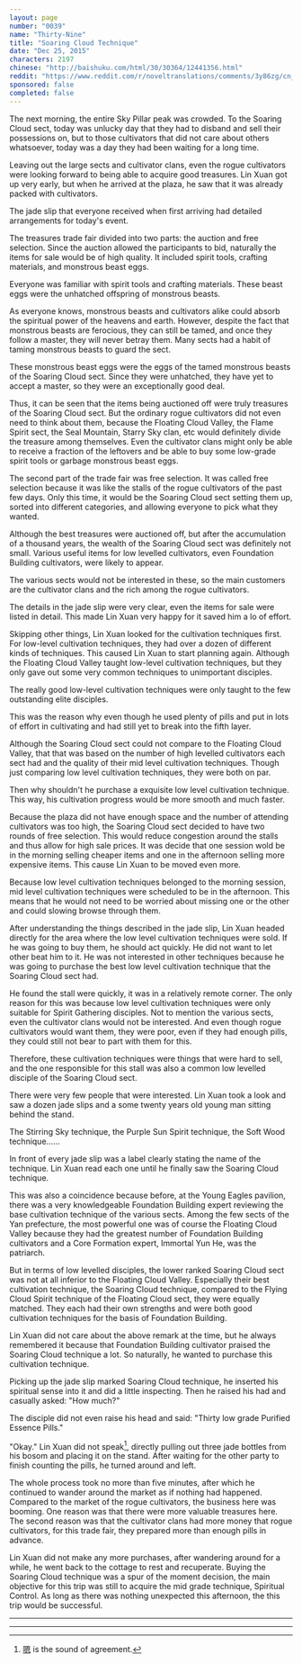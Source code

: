 ```yaml
---
layout: page
number: "0039"
name: "Thirty-Nine"
title: "Soaring Cloud Technique"
date: "Dec 25, 2015"
characters: 2197
chinese: "http://baishuku.com/html/30/30364/12441356.html"
reddit: "https://www.reddit.com/r/noveltranslations/comments/3y86zg/cn_tempered_immortal_chapter_0039/"
sponsored: false
completed: false
---
```


The next morning, the entire Sky Pillar peak was crowded. To the Soaring Cloud sect, today was unlucky day that they had to disband and sell their possessions on, but to those cultivators that did not care about others whatsoever, today was a day they had been waiting for a long time.

Leaving out the large sects and cultivator clans, even the rogue cultivators were looking forward to being able to acquire good treasures. Lin Xuan got up very early, but when he arrived at the plaza, he saw that it was already packed with cultivators.

The jade slip that everyone received when first arriving had detailed arrangements for today's event.

The treasures trade fair divided into two parts: the auction and free selection. Since the auction allowed the participants to bid, naturally the items for sale would be of high quality. It included spirit tools, crafting materials, and monstrous beast eggs.

Everyone was familiar with spirit tools and crafting materials. These beast eggs were the unhatched offspring of monstrous beasts.

As everyone knows, monstrous beasts and cultivators alike could absorb the spiritual power of the heavens and earth. However, despite the fact that monstrous beasts are ferocious, they can still be tamed, and once they follow a master, they will never betray them. Many sects had a habit of taming monstrous beasts to guard the sect.

These monstrous beast eggs were the eggs of the tamed monstrous beasts of the Soaring Cloud sect. Since they were unhatched, they have yet to accept a master, so they were an exceptionally good deal.

Thus, it can be seen that the items being auctioned off were truly treasures of the Soaring Cloud sect. But the ordinary rogue cultivators did not even need to think about them, because the Floating Cloud Valley, the Flame Spirit sect, the Seal Mountain, Starry Sky clan, etc would definitely divide the treasure among themselves. Even the cultivator clans might only be able to receive a fraction of the leftovers and be able to buy some low-grade spirit tools or garbage monstrous beast eggs.

The second part of the trade fair was free selection. It was called free selection because it was like the stalls of the rogue cultivators of the past few days. Only this time, it would be the Soaring Cloud sect setting them up, sorted into different categories, and allowing everyone to pick what they wanted.

Although the best treasures were auctioned off, but after the accumulation of a thousand years, the wealth of the Soaring Cloud sect was definitely not small. Various useful items for low levelled cultivators, even Foundation Building cultivators, were likely to appear.

The various sects would not be interested in these, so the main customers are the cultivator clans and the rich among the rogue cultivators.

The details in the jade slip were very clear, even the items for sale were listed in detail. This made Lin Xuan very happy for it saved him a lo of effort.

Skipping other things, Lin Xuan looked for the cultivation techniques first. For low-level cultivation techniques, they had over a dozen of different kinds of techniques. This caused Lin Xuan to start planning again. Although the Floating Cloud Valley taught low-level cultivation techniques, but they only gave out some very common techniques to unimportant disciples.

The really good low-level cultivation techniques were only taught to the few outstanding elite disciples.

This was the reason why even though he used plenty of pills and put in lots of effort in cultivating and had still yet to break into the fifth layer.

Although the Soaring Cloud sect could not compare to the Floating Cloud Valley, that that was based on the number of high levelled cultivators each sect had and the quality of their mid level cultivation techniques. Though just comparing low level cultivation techniques, they were both on par.

Then why shouldn't he purchase a exquisite low level cultivation technique. This way, his cultivation progress would be more smooth and much faster.

Because the plaza did not have enough space and the number of attending cultivators was too high, the Soaring Cloud sect decided to have two rounds of free selection. This would reduce congestion around the stalls and thus allow for high sale prices. It was decide that one session wold be in the morning selling cheaper items and one in the afternoon selling more expensive items. This cause Lin Xuan to be moved even more.

Because low level cultivation techniques belonged to the morning session, mid level cultivation techniques were scheduled to be in the afternoon. This means that he would not need to be worried about missing one or the other and could slowing browse through them.

After understanding the things described in the jade slip, Lin Xuan headed directly for the area where the low level cultivation techniques were sold. If he was going to buy them, he should act quickly. He did not want to let other beat him to it. He was not interested in other techniques because he was going to purchase the best low level cultivation technique that the Soaring Cloud sect had.

He found the stall were quickly, it was in a relatively remote corner. The only reason for this was because low level cultivation techniques were only suitable for Spirit Gathering disciples. Not to mention the various sects, even the cultivator clans would not be interested. And even though rogue cultivators would want them, they were poor, even if they had enough pills, they could still not bear to part with them for this.

Therefore, these cultivation techniques were things that were hard to sell, and the one responsible for this stall was also a common low levelled disciple of the Soaring Cloud sect.

There were very few people that were interested. Lin Xuan took a look and saw a dozen jade slips and a some twenty years old young man sitting behind the stand.

The Stirring Sky technique, the Purple Sun Spirit technique, the Soft Wood technique......

In front of every jade slip was a label clearly stating the name of the technique. Lin Xuan read each one until he finally saw the Soaring Cloud technique.

This was also a coincidence because before, at the Young Eagles pavilion, there was a very knowledgeable Foundation Building expert reviewing the base cultivation technique of the various sects. Among the few sects of the Yan prefecture, the most powerful one was of course the Floating Cloud Valley because they had the greatest number of Foundation Building cultivators and a Core Formation expert, Immortal Yun He, was the patriarch.

But in terms of low levelled disciples, the lower ranked Soaring Cloud sect was not at all inferior to the Floating Cloud Valley. Especially their best cultivation technique, the Soaring Cloud technique, compared to the Flying Cloud Spirit technique of the Floating Cloud sect, they were equally matched. They each had their own strengths and were both good cultivation techniques for the basis of Foundation Building.

Lin Xuan did not care about the above remark at the time, but he always remembered it because that Foundation Building cultivator praised the Soaring Cloud technique a lot. So naturally, he wanted to purchase this cultivation technique.

Picking up the jade slip marked Soaring Cloud technique, he inserted his spiritual sense into it and did a little inspecting. Then he raised his had and casually asked: "How much?"

The disciple did not even raise his head and said: "Thirty low grade Purified Essence Pills."

"Okay." Lin Xuan did not speak[^1], directly pulling out three jade bottles from his bosom and placing it on the stand. After waiting for the other party to finish counting the pills, he turned around and left.

The whole process took no more than five minutes, after which he continued to wander around the market as if nothing had happened. Compared to the market of the rogue cultivators, the business here was booming. One reason was that there were more valuable treasures here. The second reason was that the cultivator clans had more money that rogue cultivators, for this trade fair, they prepared more than enough pills in advance.

Lin Xuan did not make any more purchases, after wandering around for a while, he went back to the cottage to rest and recuperate. Buying the Soaring Cloud technique was a spur of the moment decision, the main objective for this trip was still to acquire the mid grade technique, Spiritual Control. As long as there was nothing unexpected this afternoon, the this trip would be successful.

- - -
- - -

[^1]: [嗯](https://en.wiktionary.org/wiki/%E5%97%AF#Interjection_3) is the sound of agreement.

